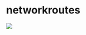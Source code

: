 # networkroutes

<a href="https://portal.azure.com/#create/Microsoft.Template/uri/https%3A%2F%2Fraw.githubusercontent.com%2Fdominicthevanr%2Fnetworkroutes%2Fmaster%2Froutetablescript" target="_blank">
    <img src="http://azuredeploy.net/deploybutton.png"/>
</a>



